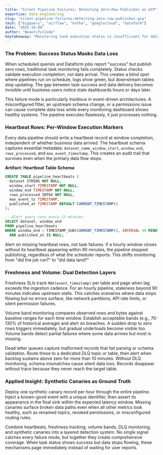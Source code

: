 ```yaml
---
title: "Silent Pipeline Failures: Detecting Zero-Row Publishes on GCP"
expertise: data-engineering
slug: "silent-pipeline-failures-detecting-zero-row-publishes-gcp"
tech: ["bigquery", "airflow", "kafka", "googlecloud", "dataform"]
date: "2025-10-09"
author: "BeautifulCode"
keytakeaway: "Monitoring task execution status is insufficient for data pipelines; layer heartbeat rows, freshness SLIs, volume bands, DLQ backlog alerts, and synthetic canaries to detect zero-row publishes before they become business incidents."
---
```


### The Problem: Success Status Masks Data Loss

When scheduled queries and Dataform jobs report "success" but publish zero rows, traditional task monitoring fails completely. Status checks validate execution completion, not data arrival. This creates a blind spot where pipelines run on schedule, logs show green, but downstream tables stop updating. The gap between task success and data delivery becomes invisible until business users notice stale dashboards hours or days later.

This failure mode is particularly insidious in event-driven architectures. A misconfigured filter, an upstream schema change, or a permissions issue can cause complete data loss while every monitoring dashboard shows healthy systems. The pipeline executes flawlessly, it just processes nothing.

### Heartbeat Rows: Per-Window Execution Markers

Every data pipeline should write a heartbeat record at window completion, independent of whether business data arrived. The heartbeat schema captures essential metadata: `dataset_name`, `window_start`, `window_end`, `rows_processed`, and `max_event_timestamp`. This creates an audit trail that survives even when the primary data flow stops.

**Artifact: Heartbeat Table Schema**

```sql
CREATE TABLE pipeline_heartbeats (
  dataset STRING NOT NULL,
  window_start TIMESTAMP NOT NULL,
  window_end TIMESTAMP NOT NULL,
  rows_processed INT64 NOT NULL,
  max_event_ts TIMESTAMP,
  published_at TIMESTAMP DEFAULT CURRENT_TIMESTAMP()
);

-- Alert query runs every 15 minutes
SELECT dataset, window_end
FROM pipeline_heartbeats
WHERE window_end < TIMESTAMP_SUB(CURRENT_TIMESTAMP(), INTERVAL 90 MINUTE)
  AND published_at IS NULL;
```

Alert on missing heartbeat rows, not task failures. If a hourly window closes without its heartbeat appearing within 90 minutes, the pipeline stopped publishing, regardless of what the scheduler reports. This shifts monitoring from "did the job run?" to "did data land?"

### Freshness and Volume: Dual Detection Layers

Freshness SLIs track `MAX(event_timestamp)` per table and page when lag exceeds the ingestion cadence. For an hourly pipeline, staleness beyond 90 minutes indicates upstream stalls. This catches scenarios where data stops flowing but no errors surface, like network partitions, API rate limits, or silent permission failures.

Volume band monitoring compares observed rows and bytes against baseline ranges for each time window. Establish acceptable bands (e.g., 70-130% of historical average) and alert on breaches. A sudden drop to zero rows triggers immediately, but gradual underloads become visible too. Volume bands detect partial failures where some data arrives but most is missing.

Dead letter queues capture malformed records that fail parsing or schema validation. Route these to a dedicated DLQ topic or table, then alert when backlog sustains above zero for more than 10 minutes. Without DLQ monitoring, schema mismatches cause silent data loss. Records disappear without trace because they never reach the target table.

### Applied Insight: Synthetic Canaries as Ground Truth

Deploy one synthetic canary record per hour through the entire pipeline. Inject a known-good event with a unique identifier, then assert its appearance in the final sink within the expected latency window. Missing canaries surface broken data paths even when all other metrics look healthy, such as renamed topics, revoked permissions, or misconfigured routing rules.

Combine heartbeats, freshness tracking, volume bands, DLQ monitoring, and synthetic canaries into a layered detection system. No single signal catches every failure mode, but together they create comprehensive coverage. When task status shows success but data stops flowing, these mechanisms page immediately instead of waiting for user reports.

